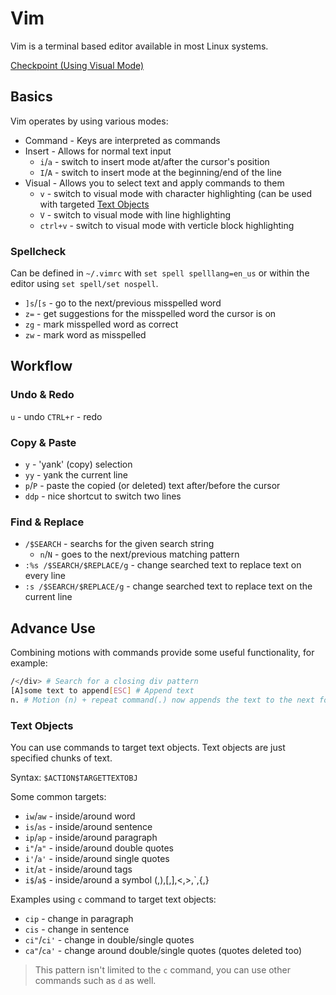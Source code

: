# Vim

Vim is a terminal based editor available in most Linux systems.

[Checkpoint (Using Visual Mode)](https://danielmiessler.com/study/vim/)

## Basics

Vim operates by using various modes:

* Command - Keys are interpreted as commands
* Insert - Allows for normal text input
    * `i`/`a` - switch to insert mode at/after the cursor's position
    * `I`/`A` - switch to insert mode at the beginning/end of the line
* Visual - Allows you to select text and apply commands to them
    * `v` - switch to visual mode with character highlighting (can be used with targeted [Text Objects](#Text%20Objects)
    * `V` - switch to visual mode with line highlighting
    * `ctrl+v` - switch to visual mode with verticle block highlighting

### Spellcheck

Can be defined in `~/.vimrc` with `set spell spelllang=en_us` or within
the editor using `set spell/set nospell`.

* `]s`/`[s` - go to the next/previous misspelled word
* `z=` - get suggestions for the misspelled word the cursor is on
* `zg` - mark misspelled word as correct
* `zw` - mark word as misspelled

## Workflow

### Undo & Redo

`u` - undo
`CTRL+r` - redo

### Copy & Paste

* `y` - 'yank' (copy) selection
* `yy` - yank the current line
* `p`/`P` - paste the copied (or deleted) text after/before the cursor
* `ddp` - nice shortcut to switch two lines

### Find & Replace
* `/$SEARCH` - searchs for the given search string
    * `n`/`N` - goes to the next/previous matching pattern
* `:%s /$SEARCH/$REPLACE/g` - change searched text to replace text on every line
* `:s /$SEARCH/$REPLACE/g` - change searched text to replace text on the current line

## Advance Use

Combining motions with commands provide some useful functionality,
for example:

```bash
/</div> # Search for a closing div pattern
[A]some text to append[ESC] # Append text
n. # Motion (n) + repeat command(.) now appends the text to the next found pattern.
```

### Text Objects

You can use commands to target text objects. Text objects are just
specified chunks of text.

Syntax: `$ACTION$TARGETTEXTOBJ`

Some common targets:

* `iw`/`aw` - inside/around word
* `is`/`as` - inside/around sentence
* `ip`/`ap` - inside/around paragraph
* `i"`/`a"` - inside/around double quotes
* `i'`/`a'` - inside/around single quotes
* `it`/`at` - inside/around tags
* `i$`/`a$` - inside/around a symbol (,),\[,],<,>,`,{,}

Examples using `c` command to target text objects:

* `cip` - change in paragraph
* `cis` - change in sentence
* `ci"`/`ci'` - change in double/single quotes
* `ca"`/`ca'` - change around double/single quotes (quotes deleted too)

> This pattern isn't limited to the `c` command, you can use other commands
such as `d` as well.